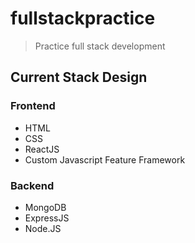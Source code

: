 # fullstackpractice
> Practice full stack development

## Current Stack Design

### Frontend
- HTML
- CSS
- ReactJS
- Custom Javascript Feature Framework

### Backend
- MongoDB
- ExpressJS
- Node.JS
